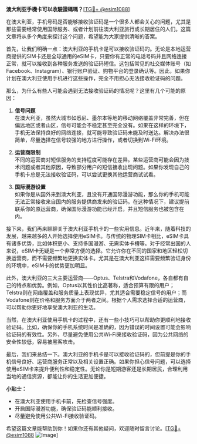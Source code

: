 **澳大利亚手機卡可以收驗證碼嗎？**[[TG💪+ @esim1088](https://t.me/s/esim1088)]

在澳大利亚，手机号码是否能够接收验证码是一个很多人都会关心的问题，尤其是那些需要经常使用国际服务、或者计划前往澳大利亚旅行或长期居住的人们。这篇文章将从多个角度来探讨这个问题，希望能为大家提供清晰的答案。

首先，让我们明确一点：澳大利亚的手机卡是可以接收验证码的。无论是本地运营商提供的SIM卡还是全球通用的eSIM卡，只要你有正常的电话号码并且网络连接正常，就可以接收到各种服务发送的验证码短信。这包括常见的社交媒体账号（如Facebook、Instagram）、银行账户验证、购物平台的登录确认等。因此，如果你计划在澳大利亚使用手机进行这些操作，完全不用担心无法接收验证码的问题。

那么，为什么有些人可能会遇到无法接收验证码的情况呢？这里有几个可能的原因：

1. **信号问题**  
   在澳大利亚，虽然大城市如悉尼、墨尔本等地的移动网络覆盖非常完善，但在偏远地区或者山区，信号可能会不稳定甚至完全没有。如果在这样的环境下，手机无法保持良好的网络连接，就可能导致验证码未能及时送达。解决办法很简单，尽量选择在信号较强的地方进行操作，或者切换到Wi-Fi环境。

2. **运营商限制**  
   不同的运营商对短信服务的支持程度可能存在差异。某些运营商可能会因为技术问题或者其他原因，导致部分用户的短信接收出现问题。如果你发现自己的手机卡总是无法接收验证码，可以尝试更换其他运营商试试看。

3. **国际漫游设置**  
   如果你是从国外来到澳大利亚，且没有开通国际漫游功能，那么你的手机可能无法正常接收来自国内的服务提供商发来的验证码。在这种情况下，建议提前联系你的原运营商，确保国际漫游功能已经开启，并且短信服务也被包含在内。

接下来，我们再来聊聊关于澳大利亚手机卡的一些实用信息。近年来，随着科技的发展，越来越多的人开始选择使用eSIM卡。与传统的物理SIM卡相比，eSIM卡具有诸多优势，比如体积更小、支持多国漫游、无需实体卡槽等。对于经常出国的人来说，eSIM卡无疑是一个非常方便的选择。它允许你在不同的国家和地区轻松切换运营商，而不需要频繁地更换实体卡。尤其是在澳大利亚这样需要频繁验证身份的环境中，eSIM卡的优势更加明显。

此外，澳大利亚的三大主要运营商——Optus、Telstra和Vodafone，各自都有自己的特点和优势。例如，Optus以其性价比高著称，适合预算有限的用户；Telstra则在网络覆盖和服务质量上表现优异，尤其适合需要稳定信号的用户；而Vodafone则在价格和服务方面介于两者之间。根据个人需求选择合适的运营商，可以帮助你更好地享受澳大利亚的生活。

当然，在澳大利亚使用手机卡的过程中，还有一些小技巧可以帮助你更顺利地接收验证码。比如，确保你的手机系统时间是准确的，因为错误的时间设置可能会影响验证码的有效性。另外，尽量避免使用公共Wi-Fi来接收验证码，因为公共网络的安全性较低，容易被黑客攻击。

最后，我们来总结一下。澳大利亚的手机卡是可以接收验证码的，但前提是你的手机信号良好、运营商服务正常以及相关设置正确。如果你担心信号问题，可以选择使用eSIM卡来提升便利性和稳定性。无论你是短期游客还是长期居民，合理利用当地的通信资源，都能让你的生活更加便捷。

**小贴士：**  
- 在澳大利亚使用手机卡前，先检查信号强度。  
- 开启国际漫游功能，确保验证码能顺利接收。  
- 尽量避免使用公共Wi-Fi接收验证码。  

希望这篇文章能帮助到你！如果你还有其他疑问，欢迎随时留言讨论。[[TG💪+ @esim1088](https://t.me/s/esim1088) ![Image](https://i.postimg.cc/4NQfJmqS/Snipaste-2025-05-13-00-14-12.png)]